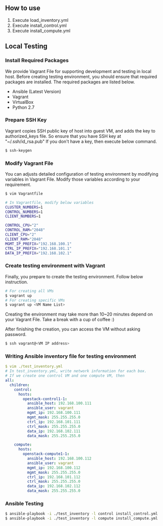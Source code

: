 ## How to use
1. Execute load_inventory.yml
2. Execute install_control.yml
3. Execute install_compute.yml

## Local Testing
### Install Required Packages
We provide Vagrant File for supporting development and testing in local host.
Before creating testing environment, you should ensure that required packages
are installed. The required packages are listed below.
- Ansible (Latest Version)
- Vagrant
- VirtualBox
- Python 2.7

### Prepare SSH Key
Vagrant copies SSH public key of host into guest VM, and adds the key to
authorized_keys file. So ensure that you have SSH key at "~/.ssh/id_rsa.pub"
If you don't have a key, then execute below command.
```bash
$ ssh-keygen
```

### Modify Vagrant File
You can adjusts detailed configuration of testing environment by modifying
variables in Vagrant File. Modify those variables according to your requirement.

```bash
$ vim Vagrantfile

# In Vagrantfile, modify below variables
CLUSTER_NUMBERS=1
CONTROL_NUMBERS=1
CLIENT_NUMBERS=1

CONTROL_CPU="2"
CONTROL_RAM="2048"
CLIENT_CPU="2"
CLIENT_RAM="2048"
MGMT_IP_PREFIX="192.168.100.1"
CTRL_IP_PREFIX="192.168.101.1"
DATA_IP_PREFIX="192.168.102.1"
```

### Create testing environment with Vagrant
Finally, you prepare to create the testing environment. Follow below instruction.
```bash
# For creating all VMs
$ vagrant up
# For creating specific VMs
$ vagrant up <VM Name List>
```

Creating the environment may take more than 10~20 minutes depend on your
Vagrant File. Take a break with a cup of coffee :)

After finishing the creation, you can access the VM without asking password.
```bash
$ ssh vagrant@<VM IP address>
```

### Writing Ansible inventory file for testing environment
```yaml
$ vim ./test_inventory.yml
# In test_inventory.yml, write network information for each box.
# If we create one control VM and one compute VM, then
all:
  children:
    control:
      hosts:
        opestack-control1-1:
          ansible_host: 192.168.100.111
          ansible_user: vagrant
          mgmt_ip: 192.168.100.111
          mgmt_mask: 255.255.255.0
          ctrl_ip: 192.168.101.111
          ctrl_mask: 255.255.255.0
          data_ip: 192.168.102.111
          data_mask: 255.255.255.0

    compute:
      hosts:
        openstack-compute1-1:
          ansible_host: 192.168.100.112
          ansible_user: vagrant
          mgmt_ip: 192.168.100.112
          mgmt_mask: 255.255.255.0
          ctrl_ip: 192.168.101.112
          ctrl_mask: 255.255.255.0
          data_ip: 192.168.102.112
          data_mask: 255.255.255.0
```

### Ansible Testing
```bash
$ ansible-playbook -i ./test_inventory -l control install_control.yml
$ ansible-playbook -i ./test_inventory -l compute install_compute.yml
```

